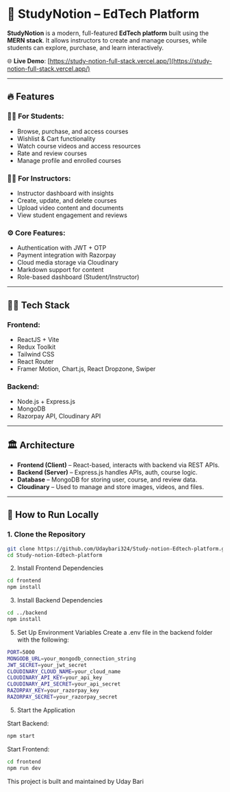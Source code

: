 # 🚀 StudyNotion – EdTech Platform

**StudyNotion** is a modern, full-featured **EdTech platform** built using the **MERN stack**. It allows instructors to create and manage courses, while students can explore, purchase, and learn interactively.

🌐 **Live Demo**: [https://study-notion-full-stack.vercel.app/](https://study-notion-full-stack.vercel.app/)

---

## 🔥 Features

### 👨‍🎓 For Students:
- Browse, purchase, and access courses
- Wishlist & Cart functionality
- Watch course videos and access resources
- Rate and review courses
- Manage profile and enrolled courses

### 👩‍🏫 For Instructors:
- Instructor dashboard with insights
- Create, update, and delete courses
- Upload video content and documents
- View student engagement and reviews

### ⚙️ Core Features:
- Authentication with JWT + OTP
- Payment integration with Razorpay
- Cloud media storage via Cloudinary
- Markdown support for content
- Role-based dashboard (Student/Instructor)

---

## 🧑‍💻 Tech Stack

### Frontend:
- ReactJS + Vite
- Redux Toolkit
- Tailwind CSS
- React Router
- Framer Motion, Chart.js, React Dropzone, Swiper

### Backend:
- Node.js + Express.js
- MongoDB
- Razorpay API, Cloudinary API

---

## 🏛️ Architecture

- **Frontend (Client)** – React-based, interacts with backend via REST APIs.
- **Backend (Server)** – Express.js handles APIs, auth, course logic.
- **Database** – MongoDB for storing user, course, and review data.
- **Cloudinary** – Used to manage and store images, videos, and files.

---

## 🧾 How to Run Locally

### 1. **Clone the Repository**
```bash
git clone https://github.com/Udaybari324/Study-notion-Edtech-platform.git
cd Study-notion-Edtech-platform
```
2. Install Frontend Dependencies
```bash
cd frontend
npm install
```
3. Install Backend Dependencies
```bash
cd ../backend
npm install
```
5. Set Up Environment Variables
Create a .env file in the backend folder with the following:
```bash
PORT=5000
MONGODB_URL=your_mongodb_connection_string
JWT_SECRET=your_jwt_secret
CLOUDINARY_CLOUD_NAME=your_cloud_name
CLOUDINARY_API_KEY=your_api_key
CLOUDINARY_API_SECRET=your_api_secret
RAZORPAY_KEY=your_razorpay_key
RAZORPAY_SECRET=your_razorpay_secret
```

5. Start the Application

Start Backend:
```bash
npm start
```
Start Frontend:
```bash
cd frontend
npm run dev
```

This project is built and maintained by Uday Bari

